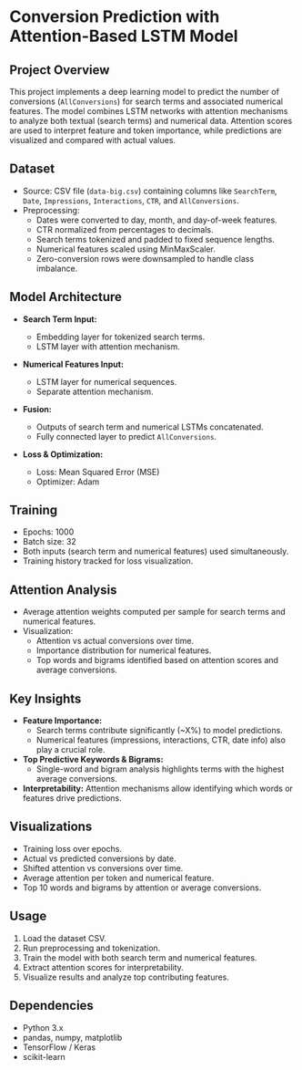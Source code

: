 # Conversion Prediction with Attention-Based LSTM Model

## Project Overview
This project implements a deep learning model to predict the number of conversions (`AllConversions`) for search terms and associated numerical features. The model combines LSTM networks with attention mechanisms to analyze both textual (search terms) and numerical data. Attention scores are used to interpret feature and token importance, while predictions are visualized and compared with actual values.

## Dataset
- Source: CSV file (`data-big.csv`) containing columns like `SearchTerm`, `Date`, `Impressions`, `Interactions`, `CTR`, and `AllConversions`.
- Preprocessing:
  - Dates were converted to day, month, and day-of-week features.
  - CTR normalized from percentages to decimals.
  - Search terms tokenized and padded to fixed sequence lengths.
  - Numerical features scaled using MinMaxScaler.
  - Zero-conversion rows were downsampled to handle class imbalance.

## Model Architecture
- **Search Term Input:**
  - Embedding layer for tokenized search terms.
  - LSTM layer with attention mechanism.
- **Numerical Features Input:**
  - LSTM layer for numerical sequences.
  - Separate attention mechanism.
- **Fusion:**
  - Outputs of search term and numerical LSTMs concatenated.
  - Fully connected layer to predict `AllConversions`.

- **Loss & Optimization:**  
  - Loss: Mean Squared Error (MSE)  
  - Optimizer: Adam  

## Training
- Epochs: 1000  
- Batch size: 32  
- Both inputs (search term and numerical features) used simultaneously.  
- Training history tracked for loss visualization.

## Attention Analysis
- Average attention weights computed per sample for search terms and numerical features.
- Visualization:
  - Attention vs actual conversions over time.
  - Importance distribution for numerical features.
  - Top words and bigrams identified based on attention scores and average conversions.

## Key Insights
- **Feature Importance:**
  - Search terms contribute significantly (~X%) to model predictions.
  - Numerical features (impressions, interactions, CTR, date info) also play a crucial role.
- **Top Predictive Keywords & Bigrams:**
  - Single-word and bigram analysis highlights terms with the highest average conversions.
- **Interpretability:** Attention mechanisms allow identifying which words or features drive predictions.

## Visualizations
- Training loss over epochs.
- Actual vs predicted conversions by date.
- Shifted attention vs conversions over time.
- Average attention per token and numerical feature.
- Top 10 words and bigrams by attention or average conversions.

## Usage
1. Load the dataset CSV.
2. Run preprocessing and tokenization.
3. Train the model with both search term and numerical features.
4. Extract attention scores for interpretability.
5. Visualize results and analyze top contributing features.

## Dependencies
- Python 3.x
- pandas, numpy, matplotlib
- TensorFlow / Keras
- scikit-learn

